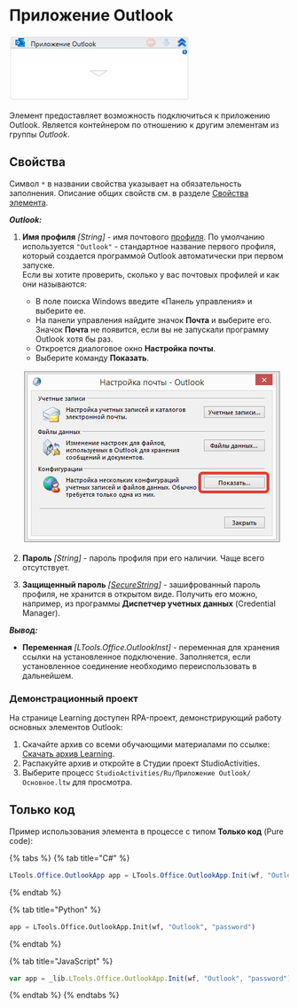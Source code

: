 # Приложение Outlook

![](<../../../.gitbook/assets/image (190).png>)

Элемент предоставляет возможность подключиться к приложению Outlook. Является контейнером по отношению к другим элементам из группы *Outlook*.

## Свойства
Символ `*` в названии свойства указывает на обязательность заполнения. Описание общих свойств см. в разделе [Свойства элемента](https://docs.primo-rpa.ru/primo-rpa/primo-studio/process/elements#svoistva-elementa).

***Outlook:*** 

1. **Имя профиля** *[String]* - имя почтового [профиля](https://support.microsoft.com/ru-ru/office/%D0%BE%D0%B1%D0%B7%D0%BE%D1%80-%D0%BA%D0%BE%D0%BD%D1%84%D0%B8%D0%B3%D1%83%D1%80%D0%B0%D1%86%D0%B8%D0%B9-%D1%8D%D0%BB%D0%B5%D0%BA%D1%82%D1%80%D0%BE%D0%BD%D0%BD%D0%BE%D0%B9-%D0%BF%D0%BE%D1%87%D1%82%D1%8B-microsoft-outlook-9073a8ac-c3d6-421d-b5b9-fcedff7642fc). По умолчанию используется `"Outlook"` - стандартное название первого профиля, который создается программой Outlook автоматически при первом запуске.\
   Если вы хотите проверить, сколько у вас почтовых профилей и как они называются:
   * В поле поиска Windows введите «Панель управления» и выберите ее.
   * На панели управления найдите значок **Почта** и выберите его. Значок **Почта** не появится, если вы не запускали программу Outlook хотя бы раз.
   * Откроется диалоговое окно **Настройка почты**.
   * Выберите команду **Показать**.

    ![](<../../../.gitbook/assets1/win-outlook-show.png>)
   
1. **Пароль** *[String]* - пароль профиля при его наличии. Чаще всего отсутствует.
1. **Защищенный пароль** *[[SecureString](https://learn.microsoft.com/ru-ru/dotnet/api/system.security.securestring?view=netcore-2.0)]* - зашифрованный пароль профиля, не хранится в открытом виде. Получить его можно, например, из программы **Диспетчер учетных данных** (Credential Manager).

***Вывод:***

* **Переменная** *[LTools.Office.OutlookInst]* - переменная для хранения ссылки на установленное подключение. Заполняется, если установленное соединение необходимо переиспользовать в дальнейшем.


### Демонстрационный проект
На странице Learning доступен RPA-проект, демонстрирующий работу основных элементов Outlook:
1. Скачайте архив со всеми обучающими материалами по ссылке: [Скачать архив Learning](https://github.com/PrimoRPA/Learning/archive/refs/heads/master.zip).
2. Распакуйте архив и откройте в Студии проект StudioActivities.
3. Выберите процесс `StudioActivities/Ru/Приложение Outlook/Основное.ltw` для просмотра.


## Только код
Пример использования элемента в процессе с типом **Только код** (Pure code):

{% tabs %}
{% tab title="C#" %}
```csharp
LTools.Office.OutlookApp app = LTools.Office.OutlookApp.Init(wf, "Outlook", "password");
```
{% endtab %}

{% tab title="Python" %}
```python
app = LTools.Office.OutlookApp.Init(wf, "Outlook", "password")
```
{% endtab %}

{% tab title="JavaScript" %}
```javascript
var app = _lib.LTools.Office.OutlookApp.Init(wf, "Outlook", "password");
```
{% endtab %}
{% endtabs %}
